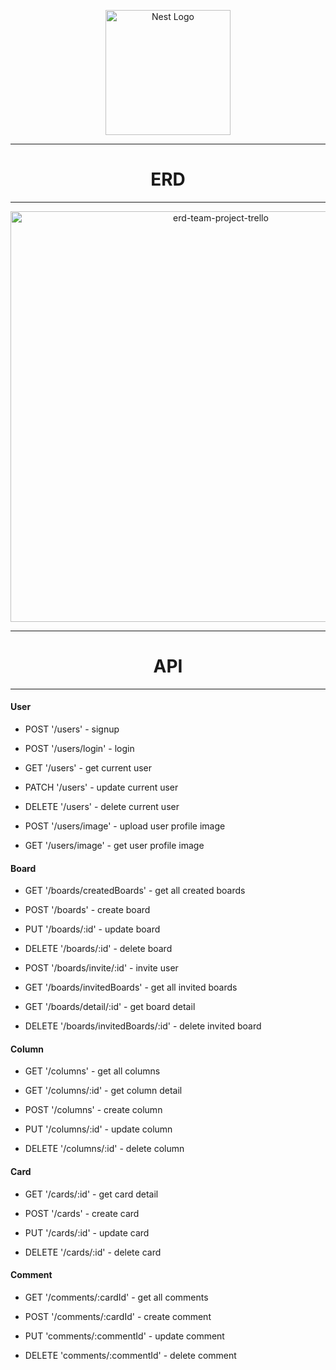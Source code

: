 <p align="center">
<a href="http://nestjs.com/" target="blank"><img src="https://nestjs.com/img/logo-small.svg" width="200" alt="Nest Logo" /></a>
</p>

[circleci-image]: https://img.shields.io/circleci/build/github/nestjs/nest/master?token=abc123def456
[circleci-url]: https://circleci.com/gh/nestjs/nest

<hr>
<h1 align="center">ERD</h1>
<hr>
<p align="center">
<img width="657" alt="erd-team-project-trello" src="https://github.com/mr-olympia-jay/team-project-trello/assets/130229450/c9d7a45b-68ef-49c5-b7dd-cb04f9909832">
</p>

<hr>
<h1 align="center">API</h1>
<hr>
    
<h4>User</h4>
<ul>
<li>
<p>POST '/users' - signup</p>
</li>
<li>
<p>POST '/users/login' - login</p>
</li>
<li>
<p>GET '/users' - get current user</p>
</li>
<li>
<p>PATCH '/users' - update current user</p>
</li>
<li>
<p>DELETE '/users' - delete current user</p>
</li>
<li>
<p>POST '/users/image' - upload user profile image</p>
</li>
<li>
<p>GET '/users/image' - get user profile image</p>
</li>
</ul>
</li>

<h4>Board</h4>
<ul>
<li>
<p>GET '/boards/createdBoards' - get all created boards</p>
</li>
<li>
<p>POST '/boards' - create board</p>
</li>
<li>
<p>PUT '/boards/:id' - update board</p>
</li>
<li>
<p>DELETE '/boards/:id' - delete board</p>
</li>
<li>
<p>POST '/boards/invite/:id' - invite user</p>
</li>
<li>
<p>GET '/boards/invitedBoards' - get all invited boards</p>
</li>
<li>
<p>GET '/boards/detail/:id' - get board detail</p>
</li>
<li>
<p>DELETE '/boards/invitedBoards/:id' - delete invited board</p>
</li>
</ul>
</li>

<h4>Column</h4>
<ul>
<li>
<p>GET '/columns' - get all columns</p>
</li>
<li>
<p>GET '/columns/:id' - get column detail</p>
</li>
<li>
<p>POST '/columns' - create column</p>
</li>
<li>
<p>PUT '/columns/:id' - update column</p>
</li>
<li>
<p>DELETE '/columns/:id' - delete column</p>
</li>
</ul>
</li>
</ul>

<h4>Card</h4>
<ul>
<li>
<p>GET '/cards/:id' - get card detail</p>
</li>
<li>
<p>POST '/cards' - create card</p>
</li>
<li>
<p>PUT '/cards/:id' - update card</p>
</li>
<li>
<p>DELETE '/cards/:id' - delete card</p>
</li>
</ul>
</li>

<h4>Comment</h4>
<ul>
<li>
<p>GET '/comments/:cardId' - get all comments</p>
</li>
<li>
<p>POST '/comments/:cardId' - create comment</p>
</li>
<li>
<p>PUT 'comments/:commentId' - update comment</p>
</li>
<li>
<p>DELETE 'comments/:commentId' - delete comment</p>
</li>
</ul>
</li>
